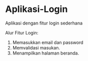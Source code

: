 # Aplikasi-Login
Aplikasi dengan fitur login sederhana

Alur Fitur Login:
1. Memasukkan email dan password
2. Memvalidasi masukan.
3. Menampilkan halaman beranda.
